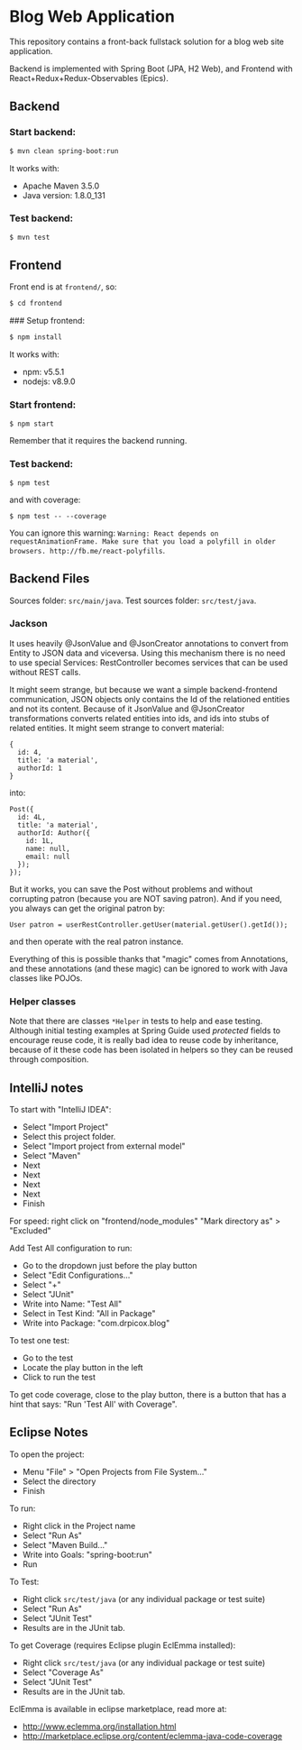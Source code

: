 Blog Web Application
====================

This repository contains a front-back fullstack solution for a blog 
web site application.

Backend is implemented with Spring Boot (JPA, H2 Web), and
Frontend with React+Redux+Redux-Observables (Epics).


Backend
-------

### Start backend:

```bash
$ mvn clean spring-boot:run
```

It works with:
- Apache Maven 3.5.0
- Java version: 1.8.0_131

### Test backend:

```bash
$ mvn test
```



Frontend
--------

Front end is at `frontend/`, so:

```bash
$ cd frontend
```

### Setup frontend:

```bash
$ npm install
```

It works with:
- npm: v5.5.1
- nodejs: v8.9.0
 
### Start frontend:

```bash
$ npm start
```

Remember that it requires the backend running.

### Test backend:

```
$ npm test
```

and with coverage:

```
$ npm test -- --coverage
```

You can ignore this warning: `Warning: React depends on requestAnimationFrame. Make sure that you load a polyfill in older browsers. http://fb.me/react-polyfills`.


Backend Files
-------------

Sources folder: `src/main/java`.
Test sources folder: `src/test/java`.

### Jackson

It uses heavily @JsonValue and @JsonCreator annotations to convert from Entity to JSON data and viceversa. Using this mechanism there is no need to use special Services: RestController becomes services that can be used without REST calls.

It might seem strange, but because we want a simple backend-frontend communication, JSON objects only contains the Id of the relationed entities and not its content. Because of it JsonValue and @JsonCreator transformations converts related entities into ids, and ids into stubs of related entities.
It might seem strange to convert material: 

    { 
      id: 4, 
      title: 'a material', 
      authorId: 1
    }

into:

    Post({ 
      id: 4L, 
      title: 'a material', 
      authorId: Author({
        id: 1L,
        name: null,
        email: null
      });
    });

But it works, you can save the Post without problems and without corrupting patron (because you are NOT saving patron). And if you need, you always can get the original patron by:

    User patron = userRestController.getUser(material.getUser().getId());

and then operate with the real patron instance.

Everything of this is possible thanks that "magic" comes from Annotations, and these annotations (and these magic) can be ignored to work with Java classes like POJOs.



### Helper classes

Note that there are classes `*Helper` in tests to help and ease testing.
Although initial testing examples at Spring Guide used _protected_ fields
to encourage reuse code, it is really bad idea to reuse code by inheritance,
because of it these code has been isolated in helpers so they can be reused
through composition.


IntelliJ notes
--------------

To start with "IntelliJ IDEA":

- Select "Import Project"
- Select this project folder.
- Select "Import project from external model"
- Select "Maven"
- Next
- Next
- Next
- Next
- Finish

For speed: right click on "frontend/node_modules" "Mark directory as" > "Excluded"

Add Test All configuration to run:
- Go to the dropdown just before the play button
- Select "Edit Configurations..."
- Select "+"
- Select "JUnit"
- Write into Name: "Test All"
- Select in Test Kind: "All in Package"
- Write into Package: "com.drpicox.blog"

To test one test:
- Go to the test
- Locate the play button in the left
- Click to run the test

To get code coverage, close to the play button, there is a button that has a hint that says: "Run 'Test All' with Coverage".


Eclipse Notes
-------------

To open the project: 
- Menu "File" > "Open Projects from File System..."
- Select the directory
- Finish

To run:
- Right click in the Project name
- Select "Run As"
- Select "Maven Build..."
- Write into Goals: "spring-boot:run"
- Run

To Test:
- Right click `src/test/java` (or any individual package or test suite)
- Select "Run As"
- Select "JUnit Test"
- Results are in the JUnit tab.

To get Coverage (requires Eclipse plugin EclEmma installed):
- Right click `src/test/java` (or any individual package or test suite)
- Select "Coverage As"
- Select "JUnit Test"
- Results are in the JUnit tab.

EclEmma is available in eclipse marketplace, read more at:
- http://www.eclemma.org/installation.html
- http://marketplace.eclipse.org/content/eclemma-java-code-coverage
